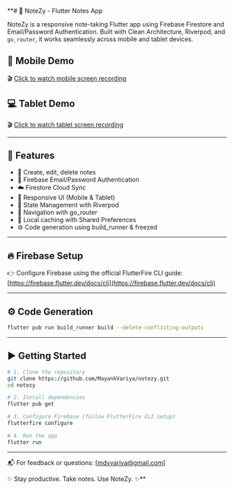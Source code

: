 **# 📒 NoteZy - Flutter Notes App

NoteZy is a responsive note-taking Flutter app using Firebase Firestore and Email/Password Authentication. Built with Clean Architecture, Riverpod, and `go_router`, it works seamlessly across mobile and tablet devices.

## 🎥 Mobile Demo

🎬 [Click to watch mobile screen recording](docs/mobile_demo.gif)

## 💻 Tablet Demo

🎬 [Click to watch tablet screen recording](docs/tablet_demo.gif)


---

## 🚀 Features

- 📝 Create, edit, delete notes
- 🔐 Firebase Email/Password Authentication
- ☁️ Firestore Cloud Sync
- 📱 Responsive UI (Mobile & Tablet)
- 🧠 State Management with Riverpod
- 🧭 Navigation with go_router
- 💾 Local caching with Shared Preferences
- ⚙️ Code generation using build_runner & freezed

---

## 🔥 Firebase Setup

👉 Configure Firebase using the official FlutterFire CLI guide:  
[https://firebase.flutter.dev/docs/cli](https://firebase.flutter.dev/docs/cli)

---

## ⚙️ Code Generation

```bash
flutter pub run build_runner build --delete-conflicting-outputs
```

---

## ▶️ Getting Started

```bash
# 1. Clone the repository
git clone https://github.com/MayankVariya/notezy.git
cd notezy

# 2. Install dependencies
flutter pub get

# 3. Configure Firebase (follow FlutterFire CLI setup)
flutterfire configure

# 4. Run the app
flutter run
```

---

📬 For feedback or questions: [mdvvariya@gmail.com] 

✨ Stay productive. Take notes. Use NoteZy. ✨**


